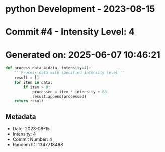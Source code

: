 ﻿# python Development - 2023-08-15
# Commit #4 - Intensity Level: 4
# Generated on: 2025-06-07 10:46:21
```python
def process_data_4(data, intensity=4):
    '''Process data with specified intensity level'''
    result = []
    for item in data:
        if item > 0:
            processed = item * intensity + 88
            result.append(processed)
    return result
```
## Metadata
- Date: 2023-08-15
- Intensity: 4
- Commit Number: 4
- Random ID: 1347718488
